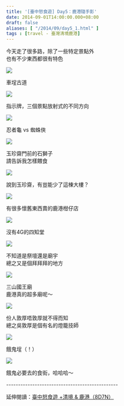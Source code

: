 ```yaml
---
title: '[臺中怒食遊] Day5：鹿港隨手影'
date: 2014-09-01T14:00:00.000+08:00
draft: false
aliases: [ "/2014/09/day5_1.html" ]
tags : [travel - 臺灣清境鹿港]
---
```


今天走了很多路，除了一些特定景點外  
也有不少東西都很有特色  

![](/images/taichung5v.jpg)

車埕古道  

![](/images/taichung5v1.jpg)

指示牌，三個景點放射式的不同方向  

![](/images/taichung5v2.jpg)

忍者龜 vs 蜘蛛俠  

![](/images/taichung5v3.jpg)

玉珍齋門前的石獅子  
請告訴我怎樣餵食  

![](/images/taichung5v4.jpg)

說到玉珍齋，有豈能少了這棟大樓？  

![](/images/taichung5v5.jpg)

有很多懷舊東西賣的鹿港柑仔店  

![](/images/taichung5v6.jpg)

沒有4G的四知堂  

![](/images/taichung5v7.jpg)

不知道是祭壇還是廟宇  
總之又是個拜拜拜的地方  

![](/images/taichung5v8.jpg)

三山國王廟  
鹿港真的超多廟呢～  

![](/images/taichung5v9.jpg)

份人敦厚唔敦厚就不得而知  
總之吳敦厚是個有名的燈籠技師  

![](/images/taichung5v10.jpg)

餓鬼埕（！）  

![](/images/taichung5v11.jpg)

餓鬼必要去的食街，哈哈哈～  
  
\-----------------------------------------------  
  
延伸閱讀：[臺中怒食遊 +清境 & 鹿港（8D7N）](https://hidie.net/taichung8d7n/)
